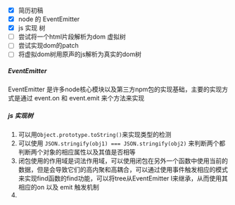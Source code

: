 - [x] 简历初稿
- [x] node 的 EventEmitter
- [x] js 实现 树
- [ ] 尝试将一个html片段解析为dom 虚拟树
- [ ] 尝试实现dom的patch
- [ ] 将虚拟dom树用原声的js解析为真实的dom树

##### EventEmitter

EventEmitter 是许多node核心模块以及第三方npm包的实现基础，主要的实现方式是通过 event.on 和 event.emit 来个方法来实现

##### js 实现树

1. 可以用`Object.prototype.toString()`来实现类型的检测
2. 可以使用 `JSON.stringify(obj1) === JSON.stringify(obj2)` 来判断两个都判断两个对象的相应属性以及其值是否相等
3. 闭包使用的作用域是词法作用域，可以使用闭包在另外一个函数中使用当前的数据，但是会导致它们的高内聚和高耦合，可以通过使用事件触发相应的模式来实现find函数的find功能，可以将tree从EventEmitter l来继承，从而使用其相应的on 以及 emit 触发机制
4. ​

